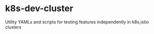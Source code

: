 # k8s-dev-cluster

Utility YAMLs and scripts for testing features independently in k8s,istio clusters
